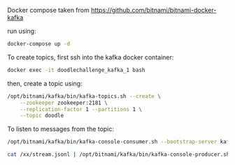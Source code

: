 Docker compose taken from https://github.com/bitnami/bitnami-docker-kafka

run using:
```bash
docker-compose up -d
```

To create topics, first ssh into the kafka docker container:
```bash
docker exec -it doodlechallenge_kafka_1 bash
```
then, create a topic using:
```bash
/opt/bitnami/kafka/bin/kafka-topics.sh --create \
    --zookeeper zookeeper:2181 \
    --replication-factor 1 --partitions 1 \
    --topic doodle
```

To listen to messages from the topic:
```bash
/opt/bitnami/kafka/bin/kafka-console-consumer.sh --bootstrap-server kafka:9092 --topic doodle
```

```bash
cat /xx/stream.jsonl | /opt/bitnami/kafka/bin/kafka-console-producer.sh --broker-list kafka:9092 --topic doodle
``` 